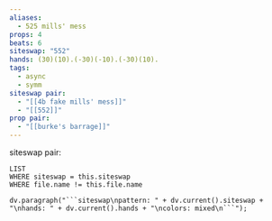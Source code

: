 ```yaml
---
aliases:
  - 525 mills' mess
props: 4
beats: 6
siteswap: "552"
hands: (30)(10).(-30)(-10).(-30)(10).
tags:
  - async
  - symm
siteswap pair:
  - "[[4b fake mills' mess]]"
  - "[[552]]"
prop pair:
  - "[[burke's barrage]]"
---
```


siteswap pair:
```dataview
LIST
WHERE siteswap = this.siteswap
WHERE file.name != this.file.name
```
```dataviewjs
dv.paragraph("```siteswap\npattern: " + dv.current().siteswap + "\nhands: " + dv.current().hands + "\ncolors: mixed\n```");
```
